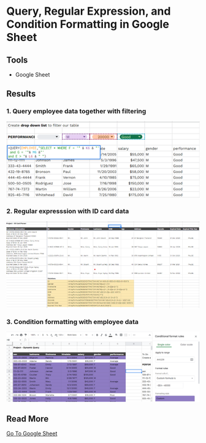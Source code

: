 # Query, Regular Expression, and Condition Formatting in Google Sheet

## Tools
* Google Sheet 

## Results

### 1. Query employee data together with filtering
![alt text](Query.png)

### 2. Regular expresssion with ID card data
![alt text](Regular_Expression.png)

### 3. Condition formatting with employee data
![alt text](Conditional_Formatting.png)

## Read More
[Go To Google Sheet](https://docs.google.com/spreadsheets/d/1-JK3EarQERU6qcSMC_c5XFyWkN5wfqY5pUSR7YUjh5g/edit?usp=sharing)
